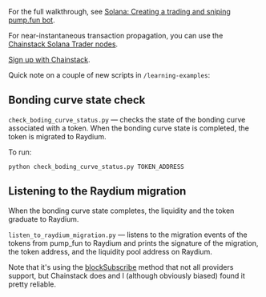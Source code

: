 For the full walkthrough, see [Solana: Creating a trading and sniping pump.fun bot](https://docs.chainstack.com/docs/solana-creating-a-pumpfun-bot).

For near-instantaneous transaction propagation, you can use the [Chainstack Solana Trader nodes](https://docs.chainstack.com/docs/trader-nodes).

[Sign up with Chainstack](https://console.chainstack.com).

Quick note on a couple of new scripts in `/learning-examples`:

## Bonding curve state check

`check_boding_curve_status.py` — checks the state of the bonding curve associated with a token. When the bonding curve state is completed, the token is migrated to Raydium.

To run:

`python check_boding_curve_status.py TOKEN_ADDRESS`

## Listening to the Raydium migration

When the bonding curve state completes, the liquidity and the token graduate to Raydium.

`listen_to_raydium_migration.py` — listens to the migration events of the tokens from pump_fun to Raydium and prints the signature of the migration, the token address, and the liquidity pool address on Raydium.

Note that it's using the [blockSubscribe]([url](https://docs.chainstack.com/reference/blocksubscribe-solana)) method that not all providers support, but Chainstack does and I (although obviously biased) found it pretty reliable.
